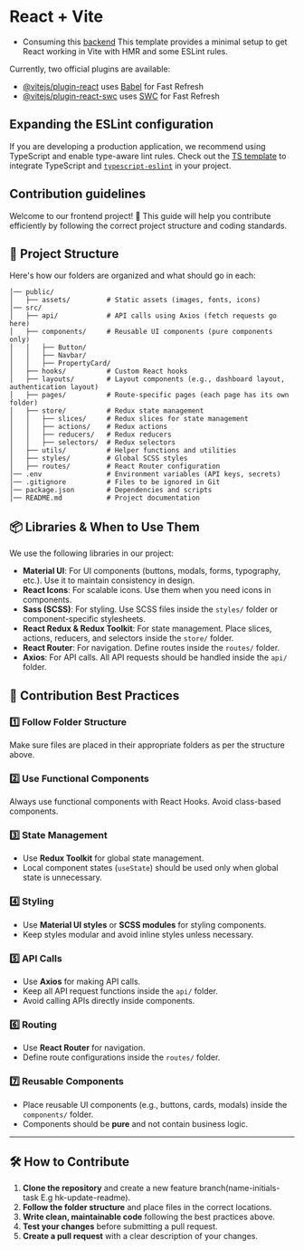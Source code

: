 # React + Vite
- Consuming this [backend](https://github.com/sonzay281/property-management-spring)
This template provides a minimal setup to get React working in Vite with HMR and some ESLint rules.

Currently, two official plugins are available:

- [@vitejs/plugin-react](https://github.com/vitejs/vite-plugin-react/blob/main/packages/plugin-react/README.md) uses [Babel](https://babeljs.io/) for Fast Refresh
- [@vitejs/plugin-react-swc](https://github.com/vitejs/vite-plugin-react-swc) uses [SWC](https://swc.rs/) for Fast Refresh

## Expanding the ESLint configuration

If you are developing a production application, we recommend using TypeScript and enable type-aware lint rules. Check out the [TS template](https://github.com/vitejs/vite/tree/main/packages/create-vite/template-react-ts) to integrate TypeScript and [`typescript-eslint`](https://typescript-eslint.io) in your project.

## Contribution guidelines 

Welcome to our frontend project! 🚀 This guide will help you contribute efficiently by following the correct project structure and coding standards.  

## 📂 Project Structure  

Here's how our folders are organized and what should go in each:  

```
│── public/  
│   ├── assets/         # Static assets (images, fonts, icons)  
│── src/  
│   ├── api/            # API calls using Axios (fetch requests go here)  
│   ├── components/     # Reusable UI components (pure components only)  
│   │   ├── Button/  
│   │   ├── Navbar/  
│   │   ├── PropertyCard/  
│   ├── hooks/          # Custom React hooks  
│   ├── layouts/        # Layout components (e.g., dashboard layout, authentication layout)  
│   ├── pages/          # Route-specific pages (each page has its own folder)  
│   ├── store/          # Redux state management  
│   │   ├── slices/     # Redux slices for state management  
│   │   ├── actions/    # Redux actions  
│   │   ├── reducers/   # Redux reducers  
│   │   ├── selectors/  # Redux selectors  
│   ├── utils/          # Helper functions and utilities  
│   ├── styles/         # Global SCSS styles  
│   ├── routes/         # React Router configuration  
│── .env                # Environment variables (API keys, secrets)  
│── .gitignore          # Files to be ignored in Git  
│── package.json        # Dependencies and scripts  
│── README.md           # Project documentation  
```

## 📦 Libraries & When to Use Them  

We use the following libraries in our project:  

- **Material UI**: For UI components (buttons, modals, forms, typography, etc.). Use it to maintain consistency in design.  
- **React Icons**: For scalable icons. Use them when you need icons in components.  
- **Sass (SCSS)**: For styling. Use SCSS files inside the `styles/` folder or component-specific stylesheets.  
- **React Redux & Redux Toolkit**: For state management. Place slices, actions, reducers, and selectors inside the `store/` folder.  
- **React Router**: For navigation. Define routes inside the `routes/` folder.  
- **Axios**: For API calls. All API requests should be handled inside the `api/` folder.  

## 📌 Contribution Best Practices  

### 1️⃣ **Follow Folder Structure**  
Make sure files are placed in their appropriate folders as per the structure above.  

### 2️⃣ **Use Functional Components**  
Always use functional components with React Hooks. Avoid class-based components.  

### 3️⃣ **State Management**  
- Use **Redux Toolkit** for global state management.  
- Local component states (`useState`) should be used only when global state is unnecessary.  

### 4️⃣ **Styling**  
- Use **Material UI styles** or **SCSS modules** for styling components.  
- Keep styles modular and avoid inline styles unless necessary.  

### 5️⃣ **API Calls**  
- Use **Axios** for making API calls.  
- Keep all API request functions inside the `api/` folder.  
- Avoid calling APIs directly inside components.  

### 6️⃣ **Routing**  
- Use **React Router** for navigation.  
- Define route configurations inside the `routes/` folder.  

### 7️⃣ **Reusable Components**  
- Place reusable UI components (e.g., buttons, cards, modals) inside the `components/` folder.  
- Components should be **pure** and not contain business logic.  

---

## 🛠 How to Contribute  

1. **Clone the repository** and create a new feature branch(name-initials-task E.g hk-update-readme).  
2. **Follow the folder structure** and place files in the correct locations.  
3. **Write clean, maintainable code** following the best practices above.  
4. **Test your changes** before submitting a pull request.  
5. **Create a pull request** with a clear description of your changes.  
